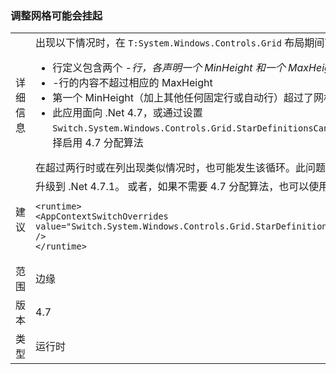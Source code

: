 ### <a name="resizing-a-grid-can-hang"></a>调整网格可能会挂起

|   |   |
|---|---|
|详细信息|出现以下情况时，在 <code>T:System.Windows.Controls.Grid</code> 布局期间可能会发生无限循环：<ul><li>行定义包含两个 *-行，各声明一个 MinHeight 和一个 MaxHeight。</li><li>*-行的内容不超过相应的 MaxHeight</li><li>第一个 MinHeight（加上其他任何固定行或自动行）超过了网格的可用高度</li><li>此应用面向 .Net 4.7，或通过设置 <code>Switch.System.Windows.Controls.Grid.StarDefinitionsCanExceedAvailableSpace=false</code> 选择启用 4.7 分配算法</li></ul>在超过两行时或在列出现类似情况时，也可能发生该循环。此问题已在 .Net 4.7.1 中解决。|
|建议|升级到 .Net 4.7.1。  或者，如果不需要 4.7 分配算法，也可以使用以下配置设置：<pre><code class="language-xml">&lt;runtime&gt;&#13;&#10;&lt;AppContextSwitchOverrides value=&quot;Switch.System.Windows.Controls.Grid.StarDefinitionsCanExceedAvailableSpace=true&quot; /&gt;&#13;&#10;&lt;/runtime&gt;&#13;&#10;</code></pre>|
|范围|边缘|
|版本|4.7|
|类型|运行时|


